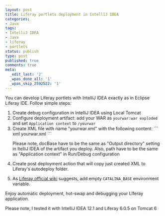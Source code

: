 ```yaml
---
layout: post
title: Liferay portlets deployment in IntelliJ IDEA
categories:
- Java
tags:
- IntelliJ IDEA
- Java
- liferay
- portlets
status: publish
type: post
published: true
comments: true
meta:
  _edit_last: '2'
  _wpas_done_all: '1'
  _wpas_skip_2592522: '1'
---
```

You can develop Liferay portlets with IntelliJ IDEA exactly as in Eclipse Liferay IDE. Follow simple steps:
<ol>
	<li><span style="line-height: 14px;">Create debug configuration in IntelliJ IDEA using Local Tomcat</span></li>
	<li>Configure deployment artifact: add your WAR as <code>yourwar:war exploded</code> and set <code>Application context</code> to <code>/yourwar</code></li>
	<li>Create XML file with name "yourwar.xml" with the following content:
``` xml yourwar.xml
<?xml version="1.0" encoding="UTF-8"?>
<Context 
  docBase="/absolute/path/to/project/yourwar" 
  reloadable="false" 
  path="/yourwar"/>
```

Please note, docBase have to be the same as "Output directory" setting in ItelliJ IDEA of the artifact you deploy. Also, path have to be the same as "Application context" in Run/Debug configuration</li>
	<li>Create post deployment action that will copy just created XML to Liferay's autodeploy folder.</li>
  <li>As <a href="http://www.liferay.com/community/wiki/-/wiki/Main/Running+Liferay+from+IntelliJ" title="Liferay official wiki" target="_blank">Liferay official wiki</a> suggests, add empty <code>CATALINA_BASE</code> environment variable.</li>
</ol>

Enjoy automatic deployment, hot-swap and debugging your LIferay application.



Please note, I tested it with IntelliJ IDEA 12.1 and Liferay 6.0.5 on Tomcat 6

